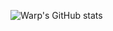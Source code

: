 ![Warp's GitHub stats](https://github-readme-stats.vercel.app/api?username=WarpABoi&show_icons=true&theme=chartreuse-dark)
